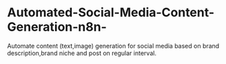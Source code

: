 # Automated-Social-Media-Content-Generation-n8n-
Automate content (text,image) generation for social media based on brand description,brand niche and post on regular interval.

